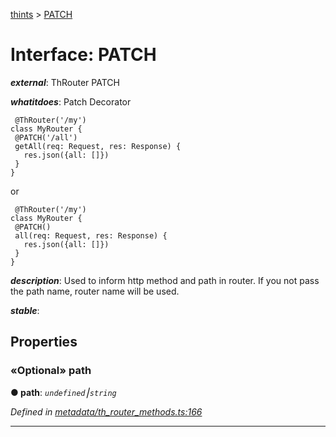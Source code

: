 [thints](../README.md) > [PATCH](../interfaces/patch.md)



# Interface: PATCH

*__external__*: ThRouter PATCH

*__whatitdoes__*: Patch Decorator

     @ThRouter('/my')
    class MyRouter {
     @PATCH('/all')
     getAll(req: Request, res: Response) {
       res.json({all: []})
     }
    }

or

     @ThRouter('/my')
    class MyRouter {
     @PATCH()
     all(req: Request, res: Response) {
       res.json({all: []})
     }
    }

*__description__*: Used to inform http method and path in router. If you not pass the path name, router name will be used.

*__stable__*: 



## Properties
<a id="path"></a>

### «Optional» path

**●  path**:  *`undefined`⎮`string`* 

*Defined in [metadata/th_router_methods.ts:166](https://github.com/digitalinfluencers/ThinTS/blob/36b8825/src/metadata/th_router_methods.ts#L166)*





___



